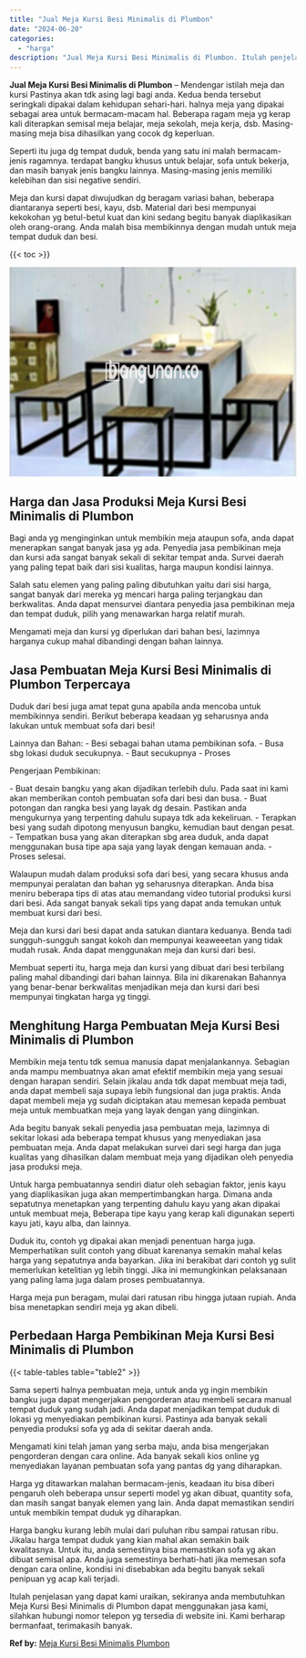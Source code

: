 ```yaml
---
title: "Jual Meja Kursi Besi Minimalis di Plumbon"
date: "2024-06-20"
categories: 
  - "harga"
description: "Jual Meja Kursi Besi Minimalis di Plumbon. Itulah penjelasan yang dapat kami uraikan, sekiranya anda membutuhkan Meja Kursi Besi Minimalis di Plumbon dapat m..."
---
```


**Jual Meja Kursi Besi Minimalis di Plumbon** – Mendengar istilah meja dan kursi Pastinya akan tdk asing lagi bagi anda. Kedua benda tersebut seringkali dipakai dalam kehidupan sehari-hari. halnya meja yang dipakai sebagai area untuk bermacam-macam hal. Beberapa ragam meja yg kerap kali diterapkan semisal meja belajar, meja sekolah, meja kerja, dsb. Masing-masing meja bisa dihasilkan yang cocok dg keperluan.

Seperti itu juga dg tempat duduk, benda yang satu ini malah bermacam-jenis ragamnya. terdapat bangku khusus untuk belajar, sofa untuk bekerja, dan masih banyak jenis bangku lainnya. Masing-masing jenis memiliki kelebihan dan sisi negative sendiri.

Meja dan kursi dapat diwujudkan dg beragam variasi bahan, beberapa diantaranya seperti besi, kayu, dsb. Material dari besi mempunyai kekokohan yg betul-betul kuat dan kini sedang begitu banyak diaplikasikan oleh orang-orang. Anda malah bisa membikinnya dengan mudah untuk meja tempat duduk dan besi.

{{< toc >}}

![Jual Meja Kursi Besi Minimalis di Plumbon](/images/jual-meja-besi-murah14.png)

## Harga dan Jasa Produksi Meja Kursi Besi Minimalis di Plumbon

Bagi anda yg menginginkan untuk membikin meja ataupun sofa, anda dapat menerapkan sangat banyak jasa yg ada. Penyedia jasa pembikinan meja dan kursi ada sangat banyak sekali di sekitar tempat anda. Survei daerah yang paling tepat baik dari sisi kualitas, harga maupun kondisi lainnya.

Salah satu elemen yang paling paling dibutuhkan yaitu dari sisi harga, sangat banyak dari mereka yg mencari harga paling terjangkau dan berkwalitas. Anda dapat mensurvei diantara penyedia jasa pembikinan meja dan tempat duduk, pilih yang menawarkan harga relatif murah.

Mengamati meja dan kursi yg diperlukan dari bahan besi, lazimnya harganya cukup mahal dibandingi dengan bahan lainnya.

## Jasa Pembuatan Meja Kursi Besi Minimalis di Plumbon Terpercaya

Duduk dari besi juga amat tepat guna apabila anda mencoba untuk membikinnya sendiri. Berikut beberapa keadaan yg seharusnya anda lakukan untuk membuat sofa dari besi!

Lainnya dan Bahan: - Besi sebagai bahan utama pembikinan sofa. - Busa sbg lokasi duduk secukupnya. - Baut secukupnya - Proses

Pengerjaan Pembikinan:

\- Buat desain bangku yang akan dijadikan terlebih dulu. Pada saat ini kami akan memberikan contoh pembuatan sofa dari besi dan busa. - Buat potongan dan rangka besi yang layak dg desain. Pastikan anda mengukurnya yang terpenting dahulu supaya tdk ada kekeliruan. - Terapkan besi yang sudah dipotong menyusun bangku, kemudian baut dengan pesat. - Tempatkan busa yang akan diterapkan sbg area duduk, anda dapat menggunakan busa tipe apa saja yang layak dengan kemauan anda. - Proses selesai.

Walaupun mudah dalam produksi sofa dari besi, yang secara khusus anda mempunyai peralatan dan bahan yg seharusnya diterapkan. Anda bisa meniru beberapa tips di atas atau memandang video tutorial produksi kursi dari besi. Ada sangat banyak sekali tips yang dapat anda temukan untuk membuat kursi dari besi.

Meja dan kursi dari besi dapat anda satukan diantara keduanya. Benda tadi sungguh-sungguh sangat kokoh dan mempunyai keaweeetan yang tidak mudah rusak. Anda dapat menggunakan meja dan kursi dari besi.

Membuat seperti itu, harga meja dan kursi yang dibuat dari besi terbilang paling mahal dibandingi dari bahan lainnya. Bila ini dikarenakan Bahannya yang benar-benar berkwalitas menjadikan meja dan kursi dari besi mempunyai tingkatan harga yg tinggi.

## Menghitung Harga Pembuatan Meja Kursi Besi Minimalis di Plumbon

Membikin meja tentu tdk semua manusia dapat menjalankannya. Sebagian anda mampu membuatnya akan amat efektif membikin meja yang sesuai dengan harapan sendiri. Selain jikalau anda tdk dapat membuat meja tadi, anda dapat membeli saja supaya lebih fungsional dan juga praktis. Anda dapat membeli meja yg sudah diciptakan atau memesan kepada pembuat meja untuk membuatkan meja yang layak dengan yang diinginkan.

Ada begitu banyak sekali penyedia jasa pembuatan meja, lazimnya di sekitar lokasi ada beberapa tempat khusus yang menyediakan jasa pembuatan meja. Anda dapat melakukan survei dari segi harga dan juga kualitas yang dihasilkan dalam membuat meja yang dijadikan oleh penyedia jasa produksi meja.

Untuk harga pembuatannya sendiri diatur oleh sebagian faktor, jenis kayu yang diaplikasikan juga akan mempertimbangkan harga. Dimana anda sepatutnya menetapkan yang terpenting dahulu kayu yang akan dipakai untuk membuat meja, Beberapa tipe kayu yang kerap kali digunakan seperti kayu jati, kayu alba, dan lainnya.

Duduk itu, contoh yg dipakai akan menjadi penentuan harga juga. Memperhatikan sulit contoh yang dibuat karenanya semakin mahal kelas harga yang sepatutnya anda bayarkan. Jika ini berakibat dari contoh yg sulit memerlukan ketelitian yg lebih tinggi. Jika ini memungkinkan pelaksanaan yang paling lama juga dalam proses pembuatannya.

Harga meja pun beragam, mulai dari ratusan ribu hingga jutaan rupiah. Anda bisa menetapkan sendiri meja yg akan dibeli.

## Perbedaan Harga Pembikinan Meja Kursi Besi Minimalis di Plumbon

{{< table-tables table="table2" >}}

Sama seperti halnya pembuatan meja, untuk anda yg ingin membikin bangku juga dapat mengerjakan pengorderan atau membeli secara manual tempat duduk yang sudah jadi. Anda dapat menjadikan tempat duduk di lokasi yg menyediakan pembikinan kursi. Pastinya ada banyak sekali penyedia produksi sofa yg ada di sekitar daerah anda.

Mengamati kini telah jaman yang serba maju, anda bisa mengerjakan pengorderan dengan cara online. Ada banyak sekali kios online yg menyediakan layanan pembuatan sofa yang pantas dg yang diharapkan.

Harga yg ditawarkan malahan bermacam-jenis, keadaan itu bisa diberi pengaruh oleh beberapa unsur seperti model yg akan dibuat, quantity sofa, dan masih sangat banyak elemen yang lain. Anda dapat memastikan sendiri untuk membikin tempat duduk yg diharapkan.

Harga bangku kurang lebih mulai dari puluhan ribu sampai ratusan ribu. Jikalau harga tempat duduk yang kian mahal akan semakin baik kwalitasnya. Untuk itu, anda semestinya bisa memastikan sofa yg akan dibuat semisal apa. Anda juga semestinya berhati-hati jika memesan sofa dengan cara online, kondisi ini disebabkan ada begitu banyak sekali penipuan yg acap kali terjadi.

Itulah penjelasan yang dapat kami uraikan, sekiranya anda membutuhkan Meja Kursi Besi Minimalis di Plumbon dapat menggunakan jasa kami, silahkan hubungi nomor telepon yg tersedia di website ini. Kami berharap bermanfaat, terimakasih banyak.

**Ref by:** [Meja Kursi Besi Minimalis Plumbon](https://id.wikipedia.org/wiki/Meja)
